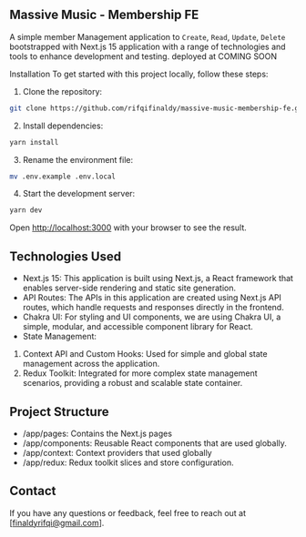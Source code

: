 ## Massive Music - Membership FE

A simple member Management application to `Create`, `Read`, `Update`, `Delete` bootstrapped with Next.js 15 application with a range of technologies and tools to enhance development and testing. deployed at COMING SOON

Installation
To get started with this project locally, follow these steps:

1. Clone the repository:

```bash
git clone https://github.com/rifqifinaldy/massive-music-membership-fe.git
```

2. Install dependencies:

```bash
yarn install
```

3. Rename the environment file:

```bash
mv .env.example .env.local
```

4. Start the development server:

```bash
yarn dev
```

Open [http://localhost:3000](http://localhost:3000) with your browser to see the result.

## Technologies Used

- Next.js 15: This application is built using Next.js, a React framework that enables server-side rendering and static site generation.
- API Routes: The APIs in this application are created using Next.js API routes, which handle requests and responses directly in the frontend.
- Chakra UI: For styling and UI components, we are using Chakra UI, a simple, modular, and accessible component library for React.
- State Management:

1. Context API and Custom Hooks: Used for simple and global state management across the application.
2. Redux Toolkit: Integrated for more complex state management scenarios, providing a robust and scalable state container.

## Project Structure

- /app/pages: Contains the Next.js pages
- /app/components: Reusable React components that are used globally.
- /app/context: Context providers that used globally
- /app/redux: Redux toolkit slices and store configuration.

## Contact

If you have any questions or feedback, feel free to reach out at [finaldyrifqi@gmail.com].

